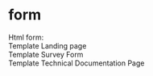 # form
Html form:<br>
Template Landing page <br>
Template Survey Form <br>
Template Technical Documentation Page <br>
 
